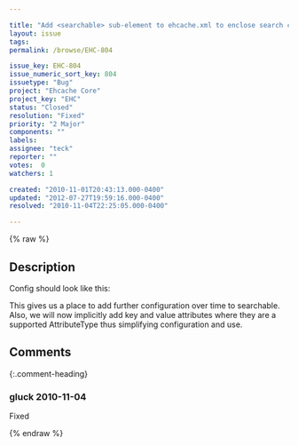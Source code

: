 ```yaml
---

title: "Add <searchable> sub-element to ehcache.xml to enclose search configuration"
layout: issue
tags: 
permalink: /browse/EHC-804

issue_key: EHC-804
issue_numeric_sort_key: 804
issuetype: "Bug"
project: "Ehcache Core"
project_key: "EHC"
status: "Closed"
resolution: "Fixed"
priority: "2 Major"
components: ""
labels: 
assignee: "teck"
reporter: ""
votes:  0
watchers: 1

created: "2010-11-01T20:43:13.000-0400"
updated: "2012-07-27T19:59:16.000-0400"
resolved: "2010-11-04T22:25:05.000-0400"

---
```




{% raw %}



## Description

<div markdown="1" class="description">

Config should look like this:

 <cache name="cache2" maxElementsInMemory="0" eternal="true"
               overflowToDisk="false">
            <!-- todo enclose search attributes in a searchable sub-element-->
            <!--<searchable>-->
                <searchAttribute name="age"
                                 class="net.sf.ehcache.search.TestAttributeExtractor"/>
                <searchAttribute name="gender" expression="value.getGender()"/>
            <!--</searchable>-->
        </cache>

This gives us a place to add further configuration over time to searchable. Also, we will now implicitly add key and value attributes where they are a supported AttributeType thus simplifying configuration and use.





</div>

## Comments


{:.comment-heading}
### **gluck** <span class="date">2010-11-04</span>

<div markdown="1" class="comment">

Fixed

</div>



{% endraw %}
